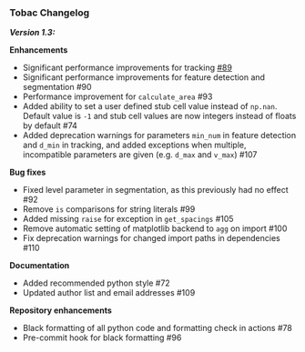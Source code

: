 ### Tobac Changelog

_**Version 1.3:**_

**Enhancements**

- Significant performance improvements for tracking [#89](https://github.com/climate-processes/tobac/pull/89)
- Significant performance improvements for feature detection and segmentation #90
- Performance improvement for `calculate_area` #93
- Added ability to set a user defined stub cell value instead of `np.nan`. Default value is `-1` and stub cell values are now integers instead of floats by default #74
- Added deprecation warnings for parameters `min_num` in feature detection and `d_min` in tracking, and added exceptions when multiple, incompatible parameters are given (e.g. `d_max` and `v_max`) #107

**Bug fixes**

- Fixed level parameter in segmentation, as this previously had no effect #92
- Remove `is` comparisons for string literals #99
- Added missing `raise` for exception in `get_spacings` #105
- Remove automatic setting of matplotlib backend to `agg` on import #100
- Fix deprecation warnings for changed import paths in dependencies #110

**Documentation**

- Added recommended python style #72
- Updated author list and email addresses #109

**Repository enhancements**

- Black formatting of all python code and formatting check in actions #78
- Pre-commit hook for black formatting #96
